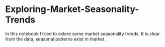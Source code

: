 # Exploring-Market-Seasonality-Trends
In this notebook I tried to exlore some market seasonality trends. It is clear from the data, seasonal patterns exist in market. 
